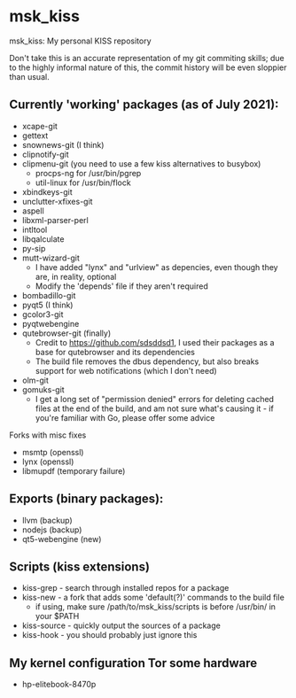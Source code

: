 # msk_kiss
msk_kiss: My personal KISS repository

Don't take this is an accurate representation of my git commiting skills; due to the highly informal nature of this, the commit history will be even sloppier than usual.

## Currently 'working' packages (as of July 2021):
- xcape-git
- gettext
- snownews-git (I think)
- clipnotify-git
- clipmenu-git (you need to use a few kiss alternatives to busybox)
	- procps-ng for /usr/bin/pgrep
	- util-linux for /usr/bin/flock
- xbindkeys-git
- unclutter-xfixes-git
- aspell
- libxml-parser-perl
- intltool
- libqalculate
- py-sip
- mutt-wizard-git
    - I have added "lynx" and "urlview" as depencies, even though they are, in reality, optional
    - Modify the 'depends' file if they aren't required
- bombadillo-git
- pyqt5 (I think)
- gcolor3-git
- pyqtwebengine
- qutebrowser-git (finally)
	- Credit to https://github.com/sdsddsd1, I used their packages as a base for qutebrowser and its dependencies
	- The build file removes the dbus dependency, but also breaks support for web notifications (which I don't need)
- olm-git
- gomuks-git
	- I get a long set of "permission denied" errors for deleting cached files at the end of the build, and am not sure what's causing it - if you're familiar with Go, please offer some advice

Forks with misc fixes
- msmtp (openssl)
- lynx (openssl)
- libmupdf (temporary failure)

## Exports (binary packages):
- llvm (backup)
- nodejs (backup)
- qt5-webengine (new)

## Scripts (kiss extensions)
- kiss-grep - search through installed repos for a package
- kiss-new - a fork that adds some 'default(?)' commands to the build file
	- if using, make sure /path/to/msk_kiss/scripts is before /usr/bin/ in your $PATH
- kiss-source - quickly output the sources of a package
- kiss-hook - you should probably just ignore this

## My kernel configuration Tor some hardware
- hp-elitebook-8470p
